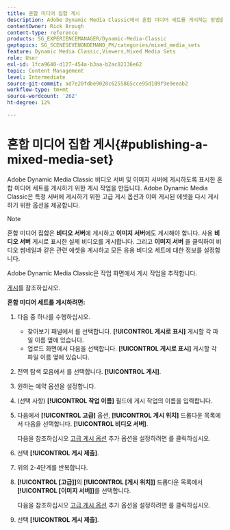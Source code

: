 ```yaml
---
title: 혼합 미디어 집합 게시
description: Adobe Dynamic Media Classic에서 혼합 미디어 세트를 게시하는 방법을 알아봅니다.
contentOwner: Rick Brough
content-type: reference
products: SG_EXPERIENCEMANAGER/Dynamic-Media-Classic
geptopics: SG_SCENESEVENONDEMAND_PK/categories/mixed_media_sets
feature: Dynamic Media Classic,Viewers,Mixed Media Sets
role: User
exl-id: 1fca9640-d127-454a-b3aa-b2ac82136e62
topic: Content Management
level: Intermediate
source-git-commit: ad7e20fdbe9028c6255865cce95d109f9e9eeab2
workflow-type: tm+mt
source-wordcount: '262'
ht-degree: 12%

---
```


# 혼합 미디어 집합 게시{#publishing-a-mixed-media-set}

Adobe Dynamic Media Classic 비디오 서버 및 이미지 서버에 게시하도록 표시한 혼합 미디어 세트를 게시하기 위한 게시 작업을 만듭니다. Adobe Dynamic Media Classic은 특정 서버에 게시하기 위한 고급 게시 옵션과 이미 게시된 에셋을 다시 게시하기 위한 옵션을 제공합니다.

>[!NOTE]
>
>혼합 미디어 집합은 **비디오 서버**&#x200B;에 게시하고 **이미지 서버**&#x200B;에도 게시해야 합니다. 사용 **비디오 서버** 게시로 표시한 실제 비디오를 게시합니다. 그리고 **이미지 서버** 을 클릭하여 비디오 썸네일과 같은 관련 에셋을 게시하고 모든 응용 비디오 세트에 대한 정보를 설정합니다.

Adobe Dynamic Media Classic은 작업 화면에서 게시 작업을 추적합니다.

[게시](publishing-files.md#publishing_files)를 참조하십시오.

<!-- 

Comment Type: remark
Last Modified By: unknown unknown 
Last Modified Date: 

<p>RB: Updated the following steps as per Cynthia email, 11/9/2012, added 11/12/2012</p>

 -->

**혼합 미디어 세트를 게시하려면:**

1. 다음 중 하나를 수행하십시오.

   * 찾아보기 패널에서 를 선택합니다. **[!UICONTROL 게시로 표시]** 게시할 각 파일 이름 옆에 있습니다.
   * 업로드 화면에서 다음을 선택합니다. **[!UICONTROL 게시로 표시]** 게시할 각 파일 이름 옆에 있습니다.

1. 전역 탐색 모음에서 를 선택합니다. **[!UICONTROL 게시]**.
1. 원하는 예약 옵션을 설정합니다.
1. (선택 사항) **[!UICONTROL 작업 이름]** 필드에 게시 작업의 이름을 입력합니다.
1. 다음에서 **[!UICONTROL 고급]** 옵션, **[!UICONTROL 게시 위치]** 드롭다운 목록에서 다음을 선택합니다. **[!UICONTROL 비디오 서버]**.

   다음을 참조하십시오 [고급 게시 옵션](publishing-files.md#advanced_publish_options) 추가 옵션을 설정하려면 를 클릭하십시오.

1. 선택 **[!UICONTROL 게시 제출]**.
1. 위의 2-4단계를 반복합니다.
1. **[!UICONTROL [고급]]**&#x200B;의 **[!UICONTROL [게시 위치]]** 드롭다운 목록에서 **[!UICONTROL [이미지 서버]]**&#x200B;를 선택합니다.

   다음을 참조하십시오 [고급 게시 옵션](publishing-files.md#advanced_publish_options) 추가 옵션을 설정하려면 를 클릭하십시오.

1. 선택 **[!UICONTROL 게시 제출]**.
